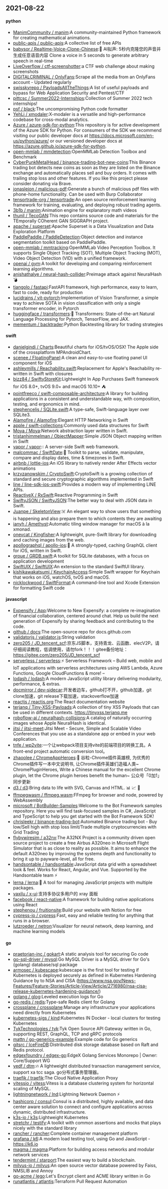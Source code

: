 ## 2021-08-22

#### python
* [ManimCommunity / manim](https://github.com/ManimCommunity/manim):A community-maintained Python framework for creating mathematical animations.
* [public-apis / public-apis](https://github.com/public-apis/public-apis):A collective list of free APIs
* [babysor / Realtime-Voice-Clone-Chinese](https://github.com/babysor/Realtime-Voice-Clone-Chinese):🚀
AI拟声: 5秒内克隆您的声音并生成任意语音内容 Clone a voice in 5 seconds to generate arbitrary speech in real-time
* [LiveOverflow / ctf-screenshotter](https://github.com/LiveOverflow/ctf-screenshotter):a CTF web challenge about making screenshots
* [DIGITALCRIMINAL / OnlyFans](https://github.com/DIGITALCRIMINAL/OnlyFans):Scrape all the media from an OnlyFans account - Updated regularly
* [swisskyrepo / PayloadsAllTheThings](https://github.com/swisskyrepo/PayloadsAllTheThings):A list of useful payloads and bypass for Web Application Security and Pentest/CTF
* [pittcsc / Summer2022-Internships](https://github.com/pittcsc/Summer2022-Internships):Collection of Summer 2022 tech internships!
* [psf / black](https://github.com/psf/black):The uncompromising Python code formatter
* [YehLi / xmodaler](https://github.com/YehLi/xmodaler):X-modaler is a versatile and high-performance codebase for cross-modal analytics.
* [Azure / azure-sdk-for-python](https://github.com/Azure/azure-sdk-for-python):This repository is for active development of the Azure SDK for Python. For consumers of the SDK we recommend visiting our public developer docs at https://docs.microsoft.com/en-us/python/azure/ or our versioned developer docs at https://azure.github.io/azure-sdk-for-python.
* [open-mmlab / mmdetection](https://github.com/open-mmlab/mmdetection):OpenMMLab Detection Toolbox and Benchmark
* [CyberPunkMetalHead / binance-trading-bot-new-coins](https://github.com/CyberPunkMetalHead/binance-trading-bot-new-coins):This Binance trading bot detects new coins as soon as they are listed on the Binance exchange and automatically places sell and buy orders. It comes with trailing stop loss and other features. If you like this project please consider donating via Brave.
* [jonaslejon / malicious-pdf](https://github.com/jonaslejon/malicious-pdf):Generate a bunch of malicious pdf files with phone-home functionality. Can be used with Burp Collaborator
* [tensortrade-org / tensortrade](https://github.com/tensortrade-org/tensortrade):An open source reinforcement learning framework for training, evaluating, and deploying robust trading agents.
* [3b1b / manim](https://github.com/3b1b/manim):Animation engine for explanatory math videos
* [thunil / TecoGAN](https://github.com/thunil/TecoGAN):This repo contains source code and materials for the TEmporally COherent GAN SIGGRAPH project.
* [apache / superset](https://github.com/apache/superset):Apache Superset is a Data Visualization and Data Exploration Platform
* [PaddlePaddle / PaddleDetection](https://github.com/PaddlePaddle/PaddleDetection):Object detection and instance segmentation toolkit based on PaddlePaddle.
* [open-mmlab / mmtracking](https://github.com/open-mmlab/mmtracking):OpenMMLab Video Perception Toolbox. It supports Single Object Tracking (SOT), Multiple Object Tracking (MOT), Video Object Detection (VID) with a unified framework.
* [openai / gym](https://github.com/openai/gym):A toolkit for developing and comparing reinforcement learning algorithms.
* [anishathalye / neural-hash-collider](https://github.com/anishathalye/neural-hash-collider):Preimage attack against NeuralHash
💣
* [tiangolo / fastapi](https://github.com/tiangolo/fastapi):FastAPI framework, high performance, easy to learn, fast to code, ready for production
* [lucidrains / vit-pytorch](https://github.com/lucidrains/vit-pytorch):Implementation of Vision Transformer, a simple way to achieve SOTA in vision classification with only a single transformer encoder, in Pytorch
* [huggingface / transformers](https://github.com/huggingface/transformers):🤗
Transformers: State-of-the-art Natural Language Processing for Pytorch, TensorFlow, and JAX.
* [mementum / backtrader](https://github.com/mementum/backtrader):Python Backtesting library for trading strategies

#### swift
* [danielgindi / Charts](https://github.com/danielgindi/Charts):Beautiful charts for iOS/tvOS/OSX! The Apple side of the crossplatform MPAndroidChart.
* [scenee / FloatingPanel](https://github.com/scenee/FloatingPanel):A clean and easy-to-use floating panel UI component for iOS
* [ashleymills / Reachability.swift](https://github.com/ashleymills/Reachability.swift):Replacement for Apple's Reachability re-written in Swift with closures
* [bizz84 / SwiftyStoreKit](https://github.com/bizz84/SwiftyStoreKit):Lightweight In App Purchases Swift framework for iOS 8.0+, tvOS 9.0+ and macOS 10.10+
⛺
* [pointfreeco / swift-composable-architecture](https://github.com/pointfreeco/swift-composable-architecture):A library for building applications in a consistent and understandable way, with composition, testing, and ergonomics in mind.
* [stephencelis / SQLite.swift](https://github.com/stephencelis/SQLite.swift):A type-safe, Swift-language layer over SQLite3.
* [Alamofire / Alamofire](https://github.com/Alamofire/Alamofire):Elegant HTTP Networking in Swift
* [apple / swift-collections](https://github.com/apple/swift-collections):Commonly used data structures for Swift
* [Moya / Moya](https://github.com/Moya/Moya):Network abstraction layer written in Swift.
* [tristanhimmelman / ObjectMapper](https://github.com/tristanhimmelman/ObjectMapper):Simple JSON Object mapping written in Swift
* [vapor / vapor](https://github.com/vapor/vapor):💧
A server-side Swift web framework.
* [malcommac / SwiftDate](https://github.com/malcommac/SwiftDate):🐔
Toolkit to parse, validate, manipulate, compare and display dates, time & timezones in Swift.
* [airbnb / lottie-ios](https://github.com/airbnb/lottie-ios):An iOS library to natively render After Effects vector animations
* [krzyzanowskim / CryptoSwift](https://github.com/krzyzanowskim/CryptoSwift):CryptoSwift is a growing collection of standard and secure cryptographic algorithms implemented in Swift
* [line / line-sdk-ios-swift](https://github.com/line/line-sdk-ios-swift):Provides a modern way of implementing LINE APIs.
* [ReactiveX / RxSwift](https://github.com/ReactiveX/RxSwift):Reactive Programming in Swift
* [SwiftyJSON / SwiftyJSON](https://github.com/SwiftyJSON/SwiftyJSON):The better way to deal with JSON data in Swift.
* [Juanpe / SkeletonView](https://github.com/Juanpe/SkeletonView):☠️
An elegant way to show users that something is happening and also prepare them to which contents they are awaiting
* [ianyh / Amethyst](https://github.com/ianyh/Amethyst):Automatic tiling window manager for macOS à la xmonad.
* [onevcat / Kingfisher](https://github.com/onevcat/Kingfisher):A lightweight, pure-Swift library for downloading and caching images from the web.
* [apollographql / apollo-ios](https://github.com/apollographql/apollo-ios):📱
A strongly-typed, caching GraphQL client for iOS, written in Swift.
* [groue / GRDB.swift](https://github.com/groue/GRDB.swift):A toolkit for SQLite databases, with a focus on application development
* [SwiftUIX / SwiftUIX](https://github.com/SwiftUIX/SwiftUIX):An extension to the standard SwiftUI library.
* [kishikawakatsumi / KeychainAccess](https://github.com/kishikawakatsumi/KeychainAccess):Simple Swift wrapper for Keychain that works on iOS, watchOS, tvOS and macOS.
* [nicklockwood / SwiftFormat](https://github.com/nicklockwood/SwiftFormat):A command-line tool and Xcode Extension for formatting Swift code

#### javascript
* [Expensify / App](https://github.com/Expensify/App):Welcome to New Expensify: a complete re-imagination of financial collaboration, centered around chat. Help us build the next generation of Expensify by sharing feedback and contributing to the code.
* [github / docs](https://github.com/github/docs):The open-source repo for docs.github.com
* [validatorjs / validator.js](https://github.com/validatorjs/validator.js):String validation
* [zero205 / JD_tencent_scf](https://github.com/zero205/JD_tencent_scf):京东JS脚本，支持青龙、云函数、elecV2P。请仔细阅读教程，低调使用，请勿fork！！！gitee备份地址：https://gitee.com/zero205/JD_tencent_scf
* [serverless / serverless](https://github.com/serverless/serverless):⚡
Serverless Framework – Build web, mobile and IoT applications with serverless architectures using AWS Lambda, Azure Functions, Google CloudFunctions & more! –
* [lodash / lodash](https://github.com/lodash/lodash):A modern JavaScript utility library delivering modularity, performance, & extras.
* [docmirror / dev-sidecar](https://github.com/docmirror/dev-sidecar):开发者边车，github打不开，github加速，git clone加速，git release下载加速，stackoverflow加速
* [reactjs / reactjs.org](https://github.com/reactjs/reactjs.org):The React documentation website
* [terjanq / Tiny-XSS-Payloads](https://github.com/terjanq/Tiny-XSS-Payloads):A collection of tiny XSS Payloads that can be used in different contexts. https://tinyxss.terjanq.me
* [roboflow-ai / neuralhash-collisions](https://github.com/roboflow-ai/neuralhash-collisions):A catalog of naturally occurring images whose Apple NeuralHash is identical.
* [jitsi / jitsi-meet](https://github.com/jitsi/jitsi-meet):Jitsi Meet - Secure, Simple and Scalable Video Conferences that you use as a standalone app or embed in your web application.
* [tnfe / wp2vite](https://github.com/tnfe/wp2vite):一个让webpack项目支持vite的前端项目的转换工具。A front-end project automatic conversion tool。
* [zhaoolee / ChromeAppHeroes](https://github.com/zhaoolee/ChromeAppHeroes):🌈
谷粒-Chrome插件英雄榜, 为优秀的Chrome插件写一本中文说明书, 让Chrome插件英雄们造福人类~ ChromePluginHeroes, Write a Chinese manual for the excellent Chrome plugin, let the Chrome plugin heroes benefit the human~ 公众号「0加1」同步更新
* [d3 / d3](https://github.com/d3/d3):Bring data to life with SVG, Canvas and HTML.
📊
📈
🎉
* [ffmpegwasm / ffmpeg.wasm](https://github.com/ffmpegwasm/ffmpeg.wasm):FFmpeg for browser and node, powered by WebAssembly
* [microsoft / BotBuilder-Samples](https://github.com/microsoft/BotBuilder-Samples):Welcome to the Bot Framework samples repository. Here you will find task-focused samples in C#, JavaScript and TypeScript to help you get started with the Bot Framework SDK!
* [chrisleekr / binance-trading-bot](https://github.com/chrisleekr/binance-trading-bot):Automated Binance trading bot - Buy low/Sell high with stop loss limit/Trade multiple cryptocurrencies with Grid Trading
* [flybywiresim / a32nx](https://github.com/flybywiresim/a32nx):The A32NX Project is a community driven open source project to create a free Airbus A320neo in Microsoft Flight Simulator that is as close to reality as possible. It aims to enhance the default A320neo by improving the systems depth and functionality to bring it up to payware-level, all for free.
* [handsontable / handsontable](https://github.com/handsontable/handsontable):JavaScript data grid with a spreadsheet look & feel. Works for React, Angular, and Vue. Supported by the Handsontable team
⚡
* [lerna / lerna](https://github.com/lerna/lerna):🐉
A tool for managing JavaScript projects with multiple packages.
* [vaxilu / x-ui](https://github.com/vaxilu/x-ui):支持多协议多用户的 xray 面板
* [facebook / react-native](https://github.com/facebook/react-native):A framework for building native applications using React
* [stephenou / fruitionsite](https://github.com/stephenou/fruitionsite):Build your website with Notion for free
* [cypress-io / cypress](https://github.com/cypress-io/cypress):Fast, easy and reliable testing for anything that runs in a browser.
* [lutzroeder / netron](https://github.com/lutzroeder/netron):Visualizer for neural network, deep learning, and machine learning models

#### go
* [praetorian-inc / gokart](https://github.com/praetorian-inc/gokart):A static analysis tool for securing Go code
* [go-sql-driver / mysql](https://github.com/go-sql-driver/mysql):Go MySQL Driver is a MySQL driver for Go's (golang) database/sql package
* [armosec / kubescape](https://github.com/armosec/kubescape):kubescape is the first tool for testing if Kubernetes is deployed securely as defined in Kubernetes Hardening Guidance by to NSA and CISA (https://www.nsa.gov/News-Features/Feature-Stories/Article-View/Article/2716980/nsa-cisa-release-kubernetes-hardening-guidance/)
* [golang / glog](https://github.com/golang/glog):Leveled execution logs for Go
* [go-redis / redis](https://github.com/go-redis/redis):Type-safe Redis client for Golang
* [crossplane / crossplane](https://github.com/crossplane/crossplane):Manage any infrastructure your applications need directly from Kubernetes
* [kubernetes-sigs / kind](https://github.com/kubernetes-sigs/kind):Kubernetes IN Docker - local clusters for testing Kubernetes
* [TykTechnologies / tyk](https://github.com/TykTechnologies/tyk):Tyk Open Source API Gateway written in Go, supporting REST, GraphQL, TCP and gRPC protocols
* [mattn / go-generics-example](https://github.com/mattn/go-generics-example):Example code for Go generics
* [gitsrc / IceFireDB](https://github.com/gitsrc/IceFireDB):Distributed disk storage database based on Raft and Redis protocol.
* [edgexfoundry / edgex-go](https://github.com/edgexfoundry/edgex-go):EdgeX Golang Services Monorepo | Owner: Core/Support WG
* [yedf / dtm](https://github.com/yedf/dtm):🔥
A lightweight distributed transaction management service, support xa tcc saga. go分布式事务管理器。
* [traefik / traefik](https://github.com/traefik/traefik):The Cloud Native Application Proxy
* [vitessio / vitess](https://github.com/vitessio/vitess):Vitess is a database clustering system for horizontal scaling of MySQL.
* [lightningnetwork / lnd](https://github.com/lightningnetwork/lnd):Lightning Network Daemon
⚡️
* [hashicorp / consul](https://github.com/hashicorp/consul):Consul is a distributed, highly available, and data center aware solution to connect and configure applications across dynamic, distributed infrastructure.
* [k3s-io / k3s](https://github.com/k3s-io/k3s):Lightweight Kubernetes
* [stretchr / testify](https://github.com/stretchr/testify):A toolkit with common assertions and mocks that plays nicely with the standard library
* [rancher / rancher](https://github.com/rancher/rancher):Complete container management platform
* [grafana / k6](https://github.com/grafana/k6):A modern load testing tool, using Go and JavaScript - https://k6.io
* [magma / magma](https://github.com/magma/magma):Platform for building access networks and modular network services
* [tendermint / starport](https://github.com/tendermint/starport):The easiest way to build a blockchain.
* [milvus-io / milvus](https://github.com/milvus-io/milvus):An open source vector database powered by Faiss, NMSLIB and Annoy
* [go-acme / lego](https://github.com/go-acme/lego):Let's Encrypt client and ACME library written in Go
* [runatlantis / atlantis](https://github.com/runatlantis/atlantis):Terraform Pull Request Automation
